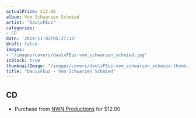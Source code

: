 ```yaml
---
actualPrice: $12.00
album: Vom Schwarzen Schmied
artist: "Dau\xFEuz"
categories:
- CD
date: '2024-11-02T05:27:13'
draft: false
images:
- "/images/covers/dau\xFEuz-vom_schwarzen_schmied.jpg"
inStock: true
thumbnailImage: "/images/covers/dau\xFEuz-vom_schwarzen_schmied-thumb.jpg"
title: "Dau\xFEuz - Vom Schwarzen Schmied"
---
```


## CD
* Purchase from [NWN Productions](http://shop.nwnprod.com/index.php?route=product/product&path=93&product_id=52631&sort=pd.name&order=ASC) for $12.00

